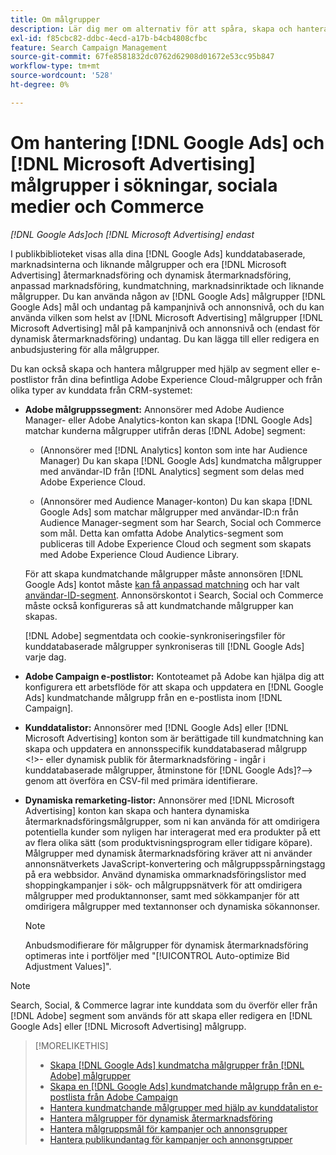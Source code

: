 ```yaml
---
title: Om målgrupper
description: Lär dig mer om alternativ för att spåra, skapa och hantera [!DNL Google Ads] och [!DNL Microsoft Advertising] målgrupper.
exl-id: f85cbc82-ddbc-4ecd-a17b-b4cb4808cfbc
feature: Search Campaign Management
source-git-commit: 67fe8581832dc0762d62908d01672e53cc95b847
workflow-type: tm+mt
source-wordcount: '528'
ht-degree: 0%

---
```


# Om hantering [!DNL Google Ads] och [!DNL Microsoft Advertising] målgrupper i sökningar, sociala medier och Commerce

*[!DNL Google Ads]och [!DNL Microsoft Advertising] endast*

I publikbiblioteket visas alla dina [!DNL Google Ads] kunddatabaserade, marknadsinterna och liknande målgrupper och era [!DNL Microsoft Advertising] återmarknadsföring och dynamisk återmarknadsföring, anpassad marknadsföring, kundmatchning, marknadsinriktade och liknande målgrupper. Du kan använda någon av [!DNL Google Ads] målgrupper [!DNL Google Ads] mål och undantag på kampanjnivå och annonsnivå, och du kan använda vilken som helst av [!DNL Microsoft Advertising] målgrupper [!DNL Microsoft Advertising] mål på kampanjnivå och annonsnivå och (endast för dynamisk återmarknadsföring) undantag. Du kan lägga till eller redigera en anbudsjustering för alla målgrupper.

Du kan också skapa och hantera målgrupper med hjälp av segment eller e-postlistor från dina befintliga Adobe Experience Cloud-målgrupper och från olika typer av kunddata från CRM-systemet:

* **Adobe målgruppssegment:** Annonsörer med Adobe Audience Manager- eller Adobe Analytics-konton kan skapa [!DNL Google Ads] matchar kunderna målgrupper utifrån deras [!DNL Adobe] segment:

   * (Annonsörer med [!DNL Analytics] konton som inte har Audience Manager) Du kan skapa [!DNL Google Ads] kundmatcha målgrupper med användar-ID från [!DNL Analytics] segment som delas med Adobe Experience Cloud.

   * (Annonsörer med Audience Manager-konton) Du kan skapa [!DNL Google Ads] som matchar målgrupper med användar-ID:n från Audience Manager-segment som har Search, Social och Commerce som mål. Detta kan omfatta Adobe Analytics-segment som publiceras till Adobe Experience Cloud och segment som skapats med Adobe Experience Cloud Audience Library.

  För att skapa kundmatchande målgrupper måste annonsören [!DNL Google Ads] kontot måste [kan få anpassad matchning](https://support.google.com/adspolicy/answer/6299717) och har valt [användar-ID-segment](https://support.google.com/google-ads/answer/9199250). Annonsörskontot i Search, Social och Commerce måste också konfigureras så att kundmatchande målgrupper kan skapas.

  [!DNL Adobe] segmentdata och cookie-synkroniseringsfiler för kunddatabaserade målgrupper synkroniseras till [!DNL Google Ads] varje dag.

* **Adobe Campaign e-postlistor:** Kontoteamet på Adobe kan hjälpa dig att konfigurera ett arbetsflöde för att skapa och uppdatera en [!DNL Google Ads] kundmatchande målgrupp från en e-postlista inom [!DNL Campaign].

* **Kunddatalistor:** Annonsörer med [!DNL Google Ads] eller [!DNL Microsoft Advertising] konton som är berättigade till kundmatchning kan skapa och uppdatera en annonsspecifik kunddatabaserad målgrupp &lt;!>- eller dynamisk publik för återmarknadsföring - ingår i kunddatabaserade målgrupper, åtminstone för [!DNL Google Ads]?—> genom att överföra en CSV-fil med primära identifierare.

* **Dynamiska remarketing-listor:** Annonsörer med [!DNL Microsoft Advertising] konton kan skapa och hantera dynamiska återmarknadsföringsmålgrupper, som ni kan använda för att omdirigera potentiella kunder som nyligen har interagerat med era produkter på ett av flera olika sätt (som produktvisningsprogram eller tidigare köpare). Målgrupper med dynamisk återmarknadsföring kräver att ni använder annonsnätverkets JavaScript-konvertering och målgruppsspårningstagg på era webbsidor. Använd dynamiska ommarknadsföringslistor med shoppingkampanjer i sök- och målgruppsnätverk för att omdirigera målgrupper med produktannonser, samt med sökkampanjer för att omdirigera målgrupper med textannonser och dynamiska sökannonser. <!--[For [!DNL Google Ads], these are technically included in a customer data-based audience, so word this all carefully when we add support for them.]-->

  >[!NOTE]
  >
  >Anbudsmodifierare för målgrupper för dynamisk återmarknadsföring optimeras inte i portföljer med &quot;[!UICONTROL Auto-optimize Bid Adjustment Values]&quot;.

>[!NOTE]
>
>Search, Social, &amp; Commerce lagrar inte kunddata som du överför eller från [!DNL Adobe] segment som används för att skapa eller redigera en [!DNL Google Ads] eller [!DNL Microsoft Advertising] målgrupp.

>[!MORELIKETHIS]
>
>* [Skapa [!DNL Google Ads] kundmatcha målgrupper från [!DNL Adobe] målgrupper](google-audience-from-adobe-audience.md)
>* [Skapa en [!DNL Google Ads] kundmatchande målgrupp från en e-postlista från Adobe Campaign](google-audience-from-campaign-email-list.md)
>* [Hantera kundmatchande målgrupper med hjälp av kunddatalistor](audience-from-customer-data-list.md)
>* [Hantera målgrupper för dynamisk återmarknadsföring](audience-dynamic-remarketing-manage.md)
>* [Hantera målgruppsmål för kampanjer och annonsgrupper](audience-targets-manage.md)
>* [Hantera publikundantag för kampanjer och annonsgrupper](audience-exclusions-manage.md)
